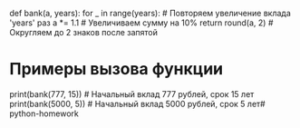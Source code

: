 def bank(a, years):
    for _ in range(years):  # Повторяем увеличение вклада 'years' раз
        a *= 1.1  # Увеличиваем сумму на 10%
    return round(a, 2)  # Округляем до 2 знаков после запятой

# Примеры вызова функции
print(bank(777, 15))  # Начальный вклад 777 рублей, срок 15 лет
print(bank(5000, 5))  # Начальный вклад 5000 рублей, срок 5 лет# python-homework
